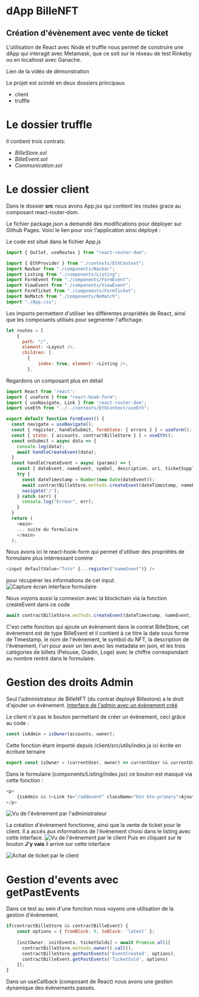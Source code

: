 # dApp BilleNFT
## Création d'évènement avec vente de ticket

L'utilisation de React avec Node et truffle nous permet de construire une dApp qui interagit avec Metamask, que ce soit sur le réseau de test Rinkeby ou en localhost avec Ganache.

Lien de la vidéo de démonstration

Le projet est scindé en deux dossiers principaux

- client
- truffle

# Le dossier truffle

Il contient trois contrats: 
- *BilleStore.sol*
- *BilleEvent.sol* 
- *Communication.sol*


# Le dossier client 

Dans le dossier **src** nous avons App.jsx qui contient les routes grace au composant react-router-dom.

Le fichier package.json a demandé des modifications pour déployer sur Github Pages. Voici le lien pour voir l'application ainsi déployé :


Le code est situé dans le fichier App.js

```js
import { Outlet, useRoutes } from "react-router-dom";

import { EthProvider } from "./contexts/EthContext";
import Navbar from "./components/Navbar";
import Listing from "./components/Listing";
import FormEvent from "./components/FormEvent";
import ViewEvent from "./components/ViewEvent";
import FormTicket from "./components/FormTicket";
import NoMatch from "./components/NoMatch";
import "./App.css";
```
Les imports permettent d'utiliser les différentes propriétés de React, ainsi que les composants utilisés pour segmenter l'affichage.

```js
let routes = [
    {
      path: "/",
      element: <Layout />,
      children: [
        { 
            index: true, element: <Listing />,
        },
```

Regardons un composant plus en détail
```js
import React from 'react';
import { useForm } from "react-hook-form";
import { useNavigate, Link } from 'react-router-dom';
import useEth from "../../contexts/EthContext/useEth";

export default function FormEvent() {
  const navigate = useNavigate();
  const { register, handleSubmit, formState: { errors } } = useForm();
  const { state: { accounts, contractBilleStore } } = useEth();
  const onSubmit = async data => {
    console.log(data);
    await handleCreateEvent(data);
  }
  const handleCreateEvent = async (params) => {
    const { dateEvent, nameEvent, symbol, description, uri, ticketSupply1, ticketSupply2, ticketSupply3 } = params;
    try {
      const dateTimestamp = Number(new Date(dateEvent));
      await contractBilleStore.methods.createEvent(dateTimestamp, nameEvent, symbol, description, uri, [ticketSupply1, ticketSupply2, ticketSupply3]).send({ from: accounts[0] });
      navigate('/');
    } catch (err) {
      console.log("Erreur", err);
    }
  }
  return (
    <main>
    ... suite du formulaire
    </main>
  );
  ```
  Nous avons ici le react-hook-form qui permet d'utiliser des propriétés de formulaire plus intérressant comme 
  ```js
 <input defaultValue="Toto" {...register("nameEvent")} />
```
 pour récupérer les informations de cet input.
 ![Capture écran interface formulaire](https://drive.google.com/file/d/12SpfPR5BrlLsMS0p3IuUXTBLY5WMiIj3/view?usp=sharing)

 
 Nous voyons aussi la connexion avec la blockchain via la fonction createEvent dans ce code 
  ```js
await contractBilleStore.methods.createEvent(dateTimestamp, nameEvent, symbol, description, uri, [ticketSupply1, ticketSupply2, ticketSupply3]).send({ from: accounts[0] });
```
C'est cette fonction qui ajoute un évènement dans le contrat BilleStore, cet évènement est de type BilleEvent et il contient à ce titre la date sous forme de Timestamp, le nom de l'évènement, le symbol du NFT, la description de l'évènement, l'uri pour avoir un lien avec les metadata en json, et les trois catégories de billets (Pelouse, Gradin, Loge) avec le chiffre correspondant au nombre rentré dans le formulaire.

# Gestion des droits Admin

Seul l'administrateur de BilleNFT (du contrat deployé Billestore) a le droit d'ajouter un évènement.
[Interface de l'admin avec un évènement créé](https://drive.google.com/file/d/1i9iyOq3AmPJPuU18KRQXaLBtvC1cPTDR/view?usp=sharing)

Le client n'a pas le bouton permettant de créer un évènement, ceci grâce au code :
  ```js
const isAdmin = isOwner(accounts, owner);
```
Cette fonction étant importé depuis /client/src/utils/index.js ici écrite en écriture ternaire
```js
export const isOwner = (currentUser, owner) => currentUser && currentUser.length > 0 ? currentUser[0] === owner : false;
```
Dans le formulaire (components/Listing/index.jsx) ce bouton est masqué via cette fonction :
```js
<p>
    {isAdmin && (<Link to="/addevent" className="btn btn-primary">Ajouter un événement</Link>)}
</p>
```
![Vu de l'évènement par l'administrateur](https://drive.google.com/file/d/1tC9wS82awir9ue0lNzH1pANAnXIY16Q8/view?usp=sharing)

La création d'évènement fonctionne, ainsi que la vente de ticket pour le client. Il a accès aux informations de l'évènement choisi dans le listing avec cette interface.
![Vu de l'évènement par le client](https://drive.google.com/file/d/1QeebOOqQQFiPUFKG8rfC3qVRaZV2dLO5/view?usp=sharing)
Puis en cliquant sur le bouton **J'y vais** il arrive sur cette interface

![Achat de ticket par le client](https://drive.google.com/file/d/1fO6LsTtq_-l6qvGuAMICYmvkUHV0bLvf/view?usp=sharing)


# Gestion d'events avec getPastEvents

Dans ce test au sein d'une fonction nous voyons une utilisation de la gestion d'évènement.
```js
if(contractBilleStore && contractBilleEvent) {
    const options = { fromBlock: 0, toBlock: 'latest' };
    
    [initOwner, initEvents, ticketSolds] = await Promise.all([
      contractBilleStore.methods.owner().call(),
      contractBilleStore.getPastEvents('EventCreated', options),
      contractBilleEvent.getPastEvents('TicketSold', options)
    ]);
}
  ```
  Dans un useCallback (composant de React) nous avons une gestion dynamique des évènements passés.

